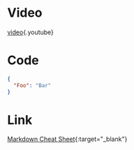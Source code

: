 <!-- TITLE: Uitgaand Bellen -->
<!-- SUBTITLE: A quick summary of Uitgaand Bellen -->

# Video

[video](https://www.youtube.com/watch?v=XlWMw8lyYh8){.youtube}

# Code

```json
{
  "Foo": "Bar"
}
```

# Link

[Markdown Cheat Sheet](https://github.com/adam-p/markdown-here/wiki/Markdown-Cheatsheet){:target="_blank"}